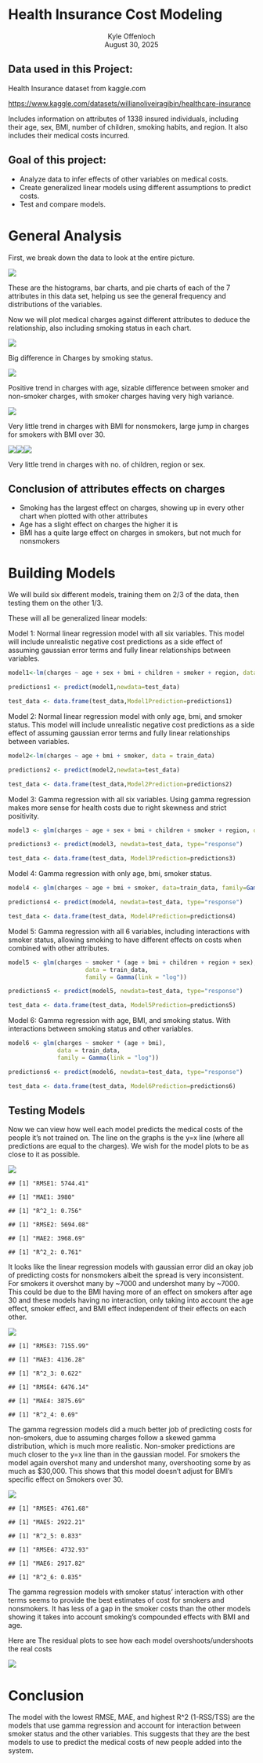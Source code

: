 Health Insurance Cost Modeling
================

<center>

<subtitle>Kyle Offenloch</subtitle> <br> <subtitle>August 30,
2025</subtitle>
</center>

## Data used in this Project:

Health Insurance dataset from kaggle.com

<https://www.kaggle.com/datasets/willianoliveiragibin/healthcare-insurance>

Includes information on attributes of 1338 insured individuals,
including their age, sex, BMI, number of children, smoking habits, and
region. It also includes their medical costs incurred.

## Goal of this project:

- Analyze data to infer effects of other variables on medical costs.
- Create generalized linear models using different assumptions to
  predict costs.
- Test and compare models.

# General Analysis

First, we break down the data to look at the entire picture.

![](README_files/figure-gfm/unnamed-chunk-1-1.png)<!-- -->

These are the histograms, bar charts, and pie charts of each of the 7
attributes in this data set, helping us see the general frequency and
distributions of the variables.

Now we will plot medical charges against different attributes to deduce
the relationship, also including smoking status in each chart.

![](README_files/figure-gfm/unnamed-chunk-2-1.png)<!-- -->

Big difference in Charges by smoking status.

![](README_files/figure-gfm/unnamed-chunk-3-1.png)<!-- -->

Positive trend in charges with age, sizable difference between smoker
and non-smoker charges, with smoker charges having very high variance.

![](README_files/figure-gfm/unnamed-chunk-4-1.png)<!-- -->

Very little trend in charges with BMI for nonsmokers, large jump in
charges for smokers with BMI over 30.

![](README_files/figure-gfm/unnamed-chunk-5-1.png)<!-- -->![](README_files/figure-gfm/unnamed-chunk-5-2.png)<!-- -->![](README_files/figure-gfm/unnamed-chunk-5-3.png)<!-- -->

Very little trend in charges with no. of children, region or sex.

## Conclusion of attributes effects on charges

- Smoking has the largest effect on charges, showing up in every other
  chart when plotted with other attributes
- Age has a slight effect on charges the higher it is
- BMI has a quite large effect on charges in smokers, but not much for
  nonsmokers

# Building Models

We will build six different models, training them on 2/3 of the data,
then testing them on the other 1/3.

These will all be generalized linear models:

Model 1: Normal linear regression model with all six variables. This
model will include unrealistic negative cost predictions as a side
effect of assuming gaussian error terms and fully linear relationships
between variables.

``` r
model1<-lm(charges ~ age + sex + bmi + children + smoker + region, data = train_data)

predictions1 <- predict(model1,newdata=test_data)

test_data <- data.frame(test_data,Model1Prediction=predictions1)
```

Model 2: Normal linear regression model with only age, bmi, and smoker
status. This model will include unrealistic negative cost predictions as
a side effect of assuming gaussian error terms and fully linear
relationships between variables.

``` r
model2<-lm(charges ~ age + bmi + smoker, data = train_data)

predictions2 <- predict(model2,newdata=test_data)

test_data <- data.frame(test_data,Model2Prediction=predictions2)
```

Model 3: Gamma regression with all six variables. Using gamma regression
makes more sense for health costs due to right skewness and strict
positivity.

``` r
model3 <- glm(charges ~ age + sex + bmi + children + smoker + region, data=train_data, family=Gamma(link="log"))

predictions3 <- predict(model3, newdata=test_data, type="response")

test_data <- data.frame(test_data, Model3Prediction=predictions3)
```

Model 4: Gamma regression with only age, bmi, smoker status.

``` r
model4 <- glm(charges ~ age + bmi + smoker, data=train_data, family=Gamma(link="log"))

predictions4 <- predict(model4, newdata=test_data, type="response")

test_data <- data.frame(test_data, Model4Prediction=predictions4)
```

Model 5: Gamma regression with all 6 variables, including interactions
with smoker status, allowing smoking to have different effects on costs
when combined with other attributes.

``` r
model5 <- glm(charges ~ smoker * (age + bmi + children + region + sex),
                      data = train_data,
                      family = Gamma(link = "log"))

predictions5 <- predict(model5, newdata=test_data, type="response")

test_data <- data.frame(test_data, Model5Prediction=predictions5)
```

Model 6: Gamma regression with age, BMI, and smoking status. With
interactions between smoking status and other variables.

``` r
model6 <- glm(charges ~ smoker * (age + bmi),
              data = train_data,
              family = Gamma(link = "log"))

predictions6 <- predict(model6, newdata=test_data, type="response")

test_data <- data.frame(test_data, Model6Prediction=predictions6)
```

## Testing Models

Now we can view how well each model predicts the medical costs of the
people it’s not trained on. The line on the graphs is the y=x line
(where all predictions are equal to the charges). We wish for the model
plots to be as close to it as possible.

![](README_files/figure-gfm/unnamed-chunk-13-1.png)<!-- -->

    ## [1] "RMSE1: 5744.41"

    ## [1] "MAE1: 3980"

    ## [1] "R^2_1: 0.756"

    ## [1] "RMSE2: 5694.08"

    ## [1] "MAE2: 3968.69"

    ## [1] "R^2_2: 0.761"

It looks like the linear regression models with gaussian error did an
okay job of predicting costs for nonsmokers albeit the spread is very
inconsistent. For smokers it overshot many by ~7000 and undershot many
by ~7000. This could be due to the BMI having more of an effect on
smokers after age 30 and these models having no interaction, only taking
into account the age effect, smoker effect, and BMI effect independent
of their effects on each other.

![](README_files/figure-gfm/unnamed-chunk-14-1.png)<!-- -->

    ## [1] "RMSE3: 7155.99"

    ## [1] "MAE3: 4136.28"

    ## [1] "R^2_3: 0.622"

    ## [1] "RMSE4: 6476.14"

    ## [1] "MAE4: 3875.69"

    ## [1] "R^2_4: 0.69"

The gamma regression models did a much better job of predicting costs
for non-smokers, due to assuming charges follow a skewed gamma
distribution, which is much more realistic. Non-smoker predictions are
much closer to the y=x line than in the gaussian model. For smokers the
model again overshot many and undershot many, overshooting some by as
much as \$30,000. This shows that this model doesn’t adjust for BMI’s
specific effect on Smokers over 30.

![](README_files/figure-gfm/unnamed-chunk-15-1.png)<!-- -->

    ## [1] "RMSE5: 4761.68"

    ## [1] "MAE5: 2922.21"

    ## [1] "R^2_5: 0.833"

    ## [1] "RMSE6: 4732.93"

    ## [1] "MAE6: 2917.82"

    ## [1] "R^2_6: 0.835"

The gamma regression models with smoker status’ interaction with other
terms seems to provide the best estimates of cost for smokers and
nonsmokers. It has less of a gap in the smoker costs than the other
models showing it takes into account smoking’s compounded effects with
BMI and age.

Here are The residual plots to see how each model overshoots/undershoots
the real costs

![](README_files/figure-gfm/unnamed-chunk-16-1.png)<!-- -->

# Conclusion

The model with the lowest RMSE, MAE, and highest R^2 (1-RSS/TSS) are the
models that use gamma regression and account for interaction between
smoker status and the other variables. This suggests that they are the
best models to use to predict the medical costs of new people added into
the system.
